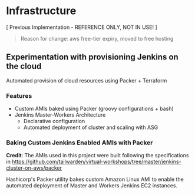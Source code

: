 # Infrastructure 

[ Previous Implementation - REFERENCE ONLY, NOT IN USE! ]

> Reason for change: aws free-tier expiry, moved to free hosting

## Experimentation with provisioning Jenkins on the cloud

Automated provision of cloud resources using Packer + Terraform

### Features

- Custom AMIs baked using Packer (groovy configurations + bash)
- Jenkins Master-Workers Architecture
  - Declarative configuration
  - Automated deployment of cluster and scaling with ASG

### Baking Custom Jenkins Enabled AMIs with Packer

**Credit**: The AMIs used in this project were built following the specifications in https://github.com/tailwarden/virtual-workshops/tree/master/jenkins-cluster-on-aws/packer

Hashicorp's Packer utility bakes custom Amazon Linux AMI to enable the automated deployment of Master and Workers Jenkins EC2 instances.

